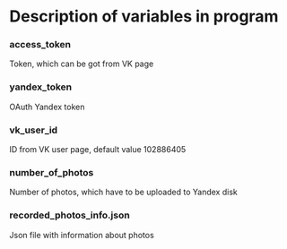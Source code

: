 # Description of variables in program
### access_token
Token, which can be got from VK page
### yandex_token
OAuth Yandex token
### vk_user_id
ID from VK user page, default value 102886405
### number_of_photos
Number of photos, which have to be uploaded to Yandex disk

### recorded_photos_info.json
Json file with information about photos